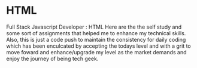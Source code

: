 # HTML
Full Stack Javascript Developer : HTML 
Here are the the self study and some sort of assignments that helped me to enhance my technical skills.
Also, this is just a code push to maintain the consistency for daily coding which has been enculcated by accepting the todays level and with a grit to move foward and enhance/upgrade my level as the market demands and enjoy the journey of being tech geek.
